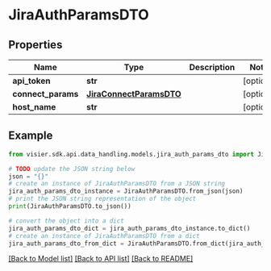 # JiraAuthParamsDTO


## Properties

Name | Type | Description | Notes
------------ | ------------- | ------------- | -------------
**api_token** | **str** |  | [optional] 
**connect_params** | [**JiraConnectParamsDTO**](JiraConnectParamsDTO.md) |  | [optional] 
**host_name** | **str** |  | [optional] 

## Example

```python
from visier.sdk.api.data_handling.models.jira_auth_params_dto import JiraAuthParamsDTO

# TODO update the JSON string below
json = "{}"
# create an instance of JiraAuthParamsDTO from a JSON string
jira_auth_params_dto_instance = JiraAuthParamsDTO.from_json(json)
# print the JSON string representation of the object
print(JiraAuthParamsDTO.to_json())

# convert the object into a dict
jira_auth_params_dto_dict = jira_auth_params_dto_instance.to_dict()
# create an instance of JiraAuthParamsDTO from a dict
jira_auth_params_dto_from_dict = JiraAuthParamsDTO.from_dict(jira_auth_params_dto_dict)
```
[[Back to Model list]](../README.md#documentation-for-models) [[Back to API list]](../README.md#documentation-for-api-endpoints) [[Back to README]](../README.md)


